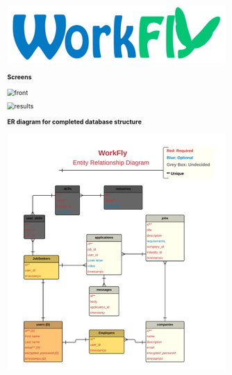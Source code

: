 ![logo](./app/assets/images/logo.png)

#### Screens
![front](https://i.imgur.com/q4yFJbN.jpg)

![results](https://i.imgur.com/GAhhnMY.jpg)


#### ER diagram for completed database structure
![ask](./app/assets/images/ER_diagram2.png)

